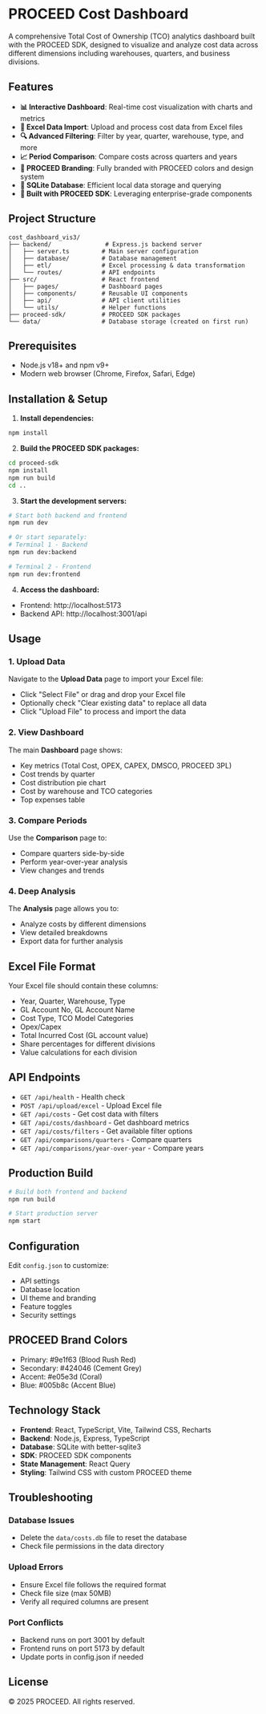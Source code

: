 # PROCEED Cost Dashboard

A comprehensive Total Cost of Ownership (TCO) analytics dashboard built with the PROCEED SDK, designed to visualize and analyze cost data across different dimensions including warehouses, quarters, and business divisions.

## Features

- **📊 Interactive Dashboard**: Real-time cost visualization with charts and metrics
- **📁 Excel Data Import**: Upload and process cost data from Excel files
- **🔍 Advanced Filtering**: Filter by year, quarter, warehouse, type, and more
- **📈 Period Comparison**: Compare costs across quarters and years
- **🎨 PROCEED Branding**: Fully branded with PROCEED colors and design system
- **💾 SQLite Database**: Efficient local data storage and querying
- **🚀 Built with PROCEED SDK**: Leveraging enterprise-grade components

## Project Structure

```
cost_dashboard_vis3/
├── backend/               # Express.js backend server
│   ├── server.ts         # Main server configuration
│   ├── database/         # Database management
│   ├── etl/              # Excel processing & data transformation
│   └── routes/           # API endpoints
├── src/                  # React frontend
│   ├── pages/            # Dashboard pages
│   ├── components/       # Reusable UI components
│   ├── api/              # API client utilities
│   └── utils/            # Helper functions
├── proceed-sdk/          # PROCEED SDK packages
└── data/                 # Database storage (created on first run)
```

## Prerequisites

- Node.js v18+ and npm v9+
- Modern web browser (Chrome, Firefox, Safari, Edge)

## Installation & Setup

1. **Install dependencies:**
```bash
npm install
```

2. **Build the PROCEED SDK packages:**
```bash
cd proceed-sdk
npm install
npm run build
cd ..
```

3. **Start the development servers:**
```bash
# Start both backend and frontend
npm run dev

# Or start separately:
# Terminal 1 - Backend
npm run dev:backend

# Terminal 2 - Frontend
npm run dev:frontend
```

4. **Access the dashboard:**
- Frontend: http://localhost:5173
- Backend API: http://localhost:3001/api

## Usage

### 1. Upload Data

Navigate to the **Upload Data** page to import your Excel file:
- Click "Select File" or drag and drop your Excel file
- Optionally check "Clear existing data" to replace all data
- Click "Upload File" to process and import the data

### 2. View Dashboard

The main **Dashboard** page shows:
- Key metrics (Total Cost, OPEX, CAPEX, DMSCO, PROCEED 3PL)
- Cost trends by quarter
- Cost distribution pie chart
- Cost by warehouse and TCO categories
- Top expenses table

### 3. Compare Periods

Use the **Comparison** page to:
- Compare quarters side-by-side
- Perform year-over-year analysis
- View changes and trends

### 4. Deep Analysis

The **Analysis** page allows you to:
- Analyze costs by different dimensions
- View detailed breakdowns
- Export data for further analysis

## Excel File Format

Your Excel file should contain these columns:
- Year, Quarter, Warehouse, Type
- GL Account No, GL Account Name
- Cost Type, TCO Model Categories
- Opex/Capex
- Total Incurred Cost (GL account value)
- Share percentages for different divisions
- Value calculations for each division

## API Endpoints

- `GET /api/health` - Health check
- `POST /api/upload/excel` - Upload Excel file
- `GET /api/costs` - Get cost data with filters
- `GET /api/costs/dashboard` - Get dashboard metrics
- `GET /api/costs/filters` - Get available filter options
- `GET /api/comparisons/quarters` - Compare quarters
- `GET /api/comparisons/year-over-year` - Compare years

## Production Build

```bash
# Build both frontend and backend
npm run build

# Start production server
npm start
```

## Configuration

Edit `config.json` to customize:
- API settings
- Database location
- UI theme and branding
- Feature toggles
- Security settings

## PROCEED Brand Colors

- Primary: #9e1f63 (Blood Rush Red)
- Secondary: #424046 (Cement Grey)
- Accent: #e05e3d (Coral)
- Blue: #005b8c (Accent Blue)

## Technology Stack

- **Frontend**: React, TypeScript, Vite, Tailwind CSS, Recharts
- **Backend**: Node.js, Express, TypeScript
- **Database**: SQLite with better-sqlite3
- **SDK**: PROCEED SDK components
- **State Management**: React Query
- **Styling**: Tailwind CSS with custom PROCEED theme

## Troubleshooting

### Database Issues
- Delete the `data/costs.db` file to reset the database
- Check file permissions in the data directory

### Upload Errors
- Ensure Excel file follows the required format
- Check file size (max 50MB)
- Verify all required columns are present

### Port Conflicts
- Backend runs on port 3001 by default
- Frontend runs on port 5173 by default
- Update ports in config.json if needed

## License

© 2025 PROCEED. All rights reserved.